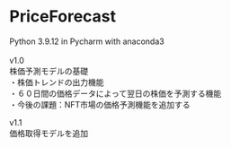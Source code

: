 # PriceForecast
Python 3.9.12 in Pycharm with anaconda3</br>
</br>
v1.0</br>
株価予測モデルの基礎</br>
・株価トレンドの出力機能</br>
・６０日間の価格データによって翌日の株価を予測する機能</br>
・今後の課題：NFT市場の価格予測機能を追加する</br>

v1.1</br>
価格取得モデルを追加
